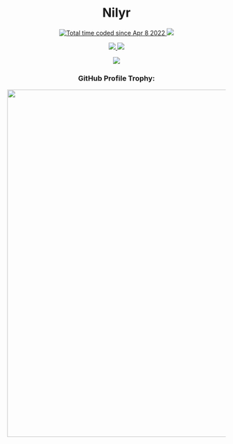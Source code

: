 <h1 align="center">Nilyr</h1>

<p align="center">
  <a href="https://github.com/nilyr">
    <img src="https://wakatime.com/badge/user/11acd54a-8c9e-44b7-950c-f6f68e4358fb.svg?style=for-the-badge" alt="Total time coded since Apr 8 2022" />
  </a>
  <a href="https://github.com/nilyr">
    <img src="https://enus3mxz1xe35k5.m.pipedream.net/">
  </a>
</p>

<p align="center">
  <a href="https://github.com/nilyr">
    <img src="https://github-readme-stats.vercel.app/api?username=nilyr&count_private=true&theme=transparent&show_icons=true&hide_border=true&icon_color=blue&text_color=ffffff&ring_color=5d96f0">
  </a>
  <a href="https://github.com/nilyr">
    <img src="https://github-readme-stats.vercel.app/api/top-langs/?username=nilyr&count_private=true&theme=transparent&show_icons=true&hide_border=true&icon_color=5d96f0&text_color=ffffff&layout=compact">
  </a>
</p>

<p align="center">
  <a href="https://github.com/nilyr">
    <img src="https://github-profile-summary-cards.vercel.app/api/cards/profile-details?username=nilyr&theme=solarized_dark">
  </a>
</p>

<h3 align="center">GitHub Profile Trophy:</h3>
<p align="center">
  <a href="https://github.com/nilyr">
    <img width=800 src="https://github-profile-trophy.vercel.app/?username=nilyr&column=8&theme=discord&no-frame=true&no-bg=true"/>
  </a>
</p>

